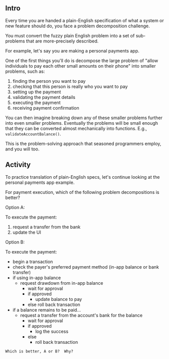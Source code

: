 ## Intro

Every time you are handed a plain-English specification of what a system or new feature should do, you face a problem decomposition challenge.

You must convert the fuzzy plain English problem into a set of sub-problems that are more-precisely described.

For example, let's say you are making a personal payments app.

One of the first things you'll do is decompose the large problem of "allow individuals to pay each other small amounts on their phone" into smaller problems, such as:

1. finding the person you want to pay
1. checking that this person is really who you want to pay
1. setting up the payment
1. validating the payment details
1. executing the payment
1. receiving payment confirmation

You can then imagine breaking down any of these smaller problems further into even smaller problems. Eventually the problems will be small enough that they can be converted almost mechanically into functions. E.g., `validateAccountBalance()`.

This is the problem-solving approach that seasoned programmers employ, and you will too.

## Activity

To practice translation of plain-English specs, let's continue looking at the personal payments app example.

For payment execution, which of the following problem decompositions is better?

Option A:

To execute the payment:

1. request a transfer from the bank
1. update the UI

Option B:

To execute the payment:

* begin a transaction
* check the payer's preferred payment method (in-app balance or bank transfer)
* if using in-app balance
    * request drawdown from in-app balance
        * wait for approval
        * if approved
            * update balance to pay
        * else
            roll back transaction
* if a balance remains to be paid...
    * request a transfer from the account's bank for the balance
        * wait for approval
        * if approved
            * log the success
        * else
            * roll back transaction


```
Which is better, A or B?  Why?
```